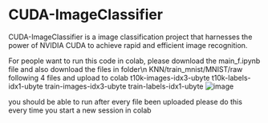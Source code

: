# CUDA-ImageClassifier
CUDA-ImageClassifier is a image classification project that harnesses the power of NVIDIA CUDA to achieve rapid and efficient image recognition. 

For people want to run this code in colab, please download the main_f.ipynb file and also download the files in folder\n
KNN/train_mnist/MNIST/raw
following 4 files and upload to colab
t10k-images-idx3-ubyte
t10k-labels-idx1-ubyte
train-images-idx3-ubyte
train-labels-idx1-ubyte
![image](https://github.com/user-attachments/assets/c8208451-1a70-46a4-9b13-9cf1bac66f84)

you should be able to run after every file been uploaded
please do this every time you start a new session in colab
